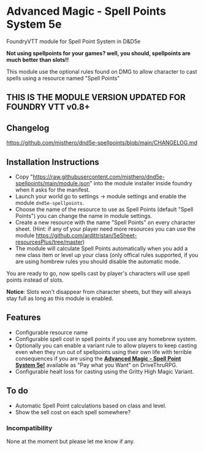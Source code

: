 # Advanced Magic - Spell Points System 5e
FoundryVTT module for Spell Point System in D&D5e
 
**Not using spellpoints for your games? well, you should, spellpoints are much better than slots!!**
 
This module use the optional rules found on DMG to allow character to cast spells using a resource named "Spell Points"

## THIS IS THE MODULE VERSION UPDATED FOR FOUNDRY VTT v0.8+
 
## Changelog
https://github.com/misthero/dnd5e-spellpoints/blob/main/CHANGELOG.md
 
## Installation Instructions
- Copy "https://raw.githubusercontent.com/misthero/dnd5e-spellpoints/main/module.json" into the module installer inside foundry when it asks for the manifest.
- Launch your world go to settings -> module settings and enable the module `dnd5e-spellpoints`.
- Choose the name of the resource to use as Spell Points (default "Spell Points") you can change the name in module settings.
- Create a new resource with the name "Spell Points" on every character sheet. (Hint: if any of your player need more resources you can use the module https://github.com/ardittristan/5eSheet-resourcesPlus/tree/master)
- The module will calculate Spell Points automatically when you add a new class item or level up your class (only offical rules supported, if you are using hombrew rules you should disable the automatic mode.


You are ready to go, now spells cast by player's characters will use spell points instead of slots.


**Notice**: Slots won't disappear from character sheets, but they will always stay full as long as this module is enabled.

## Features
- Configurable resource name
- Configurable spell cost in spell points if you use any homebrew system.
- Optionally you can enable a variant rule to allow players to keep casting even when they run out of spellpoints using their own life with terrible consequences if you are using the **[Advanced Magic - Spell Point System 5e!](https://www.drivethrurpg.com/product/272967/Advanced-Magic--Spell-Points-System-5e)** available as "Pay what you Want" on DriveThruRPG.
- Configurable healt loss for casting using the Gritty High Magic Variant.

## To do
- Automatic Spell Point calculations based on class and level.
- Show the sell cost on each spell somewhere?

### Incompatibility
None at the moment but please let me know if any.

